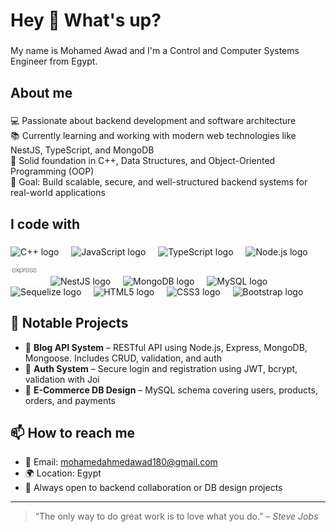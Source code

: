 <h1 align="left">Hey 👋 What's up?</h1>

###

<p align="left">My name is Mohamed Awad and I'm a Control and Computer Systems Engineer from Egypt.</p>

###

<h2 align="left">About me</h2>

###

<p align="left">
💻 Passionate about backend development and software architecture<br>
📚 Currently learning and working with modern web technologies like NestJS, TypeScript, and MongoDB<br>
🧠 Solid foundation in C++, Data Structures, and Object-Oriented Programming (OOP)<br>
🎯 Goal: Build scalable, secure, and well-structured backend systems for real-world applications<br>
</p>

###

<h2 align="left">I code with</h2>

###

<div align="left">
  <img src="https://cdn.jsdelivr.net/gh/devicons/devicon/icons/cplusplus/cplusplus-original.svg" height="40" alt="C++ logo" />
  <img width="12" />
  <img src="https://cdn.jsdelivr.net/gh/devicons/devicon/icons/javascript/javascript-original.svg" height="40" alt="JavaScript logo" />
  <img width="12" />
  <img src="https://cdn.jsdelivr.net/gh/devicons/devicon/icons/typescript/typescript-original.svg" height="40" alt="TypeScript logo" />
  <img width="12" />
  <img src="https://cdn.jsdelivr.net/gh/devicons/devicon/icons/nodejs/nodejs-original.svg" height="40" alt="Node.js logo" />
  <img width="12" />
  <img src="https://raw.githubusercontent.com/devicons/devicon/master/icons/express/express-original-wordmark.svg" height="40" alt="Express.js logo" style="background-color:white; padding:2px; border-radius:6px;" />
  <img width="12" />
  <img src="https://nestjs.com/img/logo-small.svg" height="40" alt="NestJS logo" />
  <img width="12" />
  <img src="https://cdn.jsdelivr.net/gh/devicons/devicon/icons/mongodb/mongodb-original.svg" height="40" alt="MongoDB logo" />
  <img width="12" />
  <img src="https://cdn.jsdelivr.net/gh/devicons/devicon/icons/mysql/mysql-original.svg" height="40" alt="MySQL logo" />
  <img width="12" />
  <img src="https://cdn.jsdelivr.net/gh/devicons/devicon/icons/sequelize/sequelize-original.svg" height="40" alt="Sequelize logo" />
  <img width="12" />
  <img src="https://cdn.jsdelivr.net/gh/devicons/devicon/icons/html5/html5-original.svg" height="40" alt="HTML5 logo" />
  <img width="12" />
  <img src="https://cdn.jsdelivr.net/gh/devicons/devicon/icons/css3/css3-original.svg" height="40" alt="CSS3 logo" />
  <img width="12" />
  <img src="https://cdn.jsdelivr.net/gh/devicons/devicon/icons/bootstrap/bootstrap-original.svg" height="40" alt="Bootstrap logo" />
</div>

###

<h2 align="left">📂 Notable Projects</h2>

- 🧾 **Blog API System** – RESTful API using Node.js, Express, MongoDB, Mongoose. Includes CRUD, validation, and auth  
- 🔐 **Auth System** – Secure login and registration using JWT, bcrypt, validation with Joi  
- 🛒 **E-Commerce DB Design** – MySQL schema covering users, products, orders, and payments  

###

<h2 align="left">📫 How to reach me</h2>

- 📧 Email: mohamedahmedawad180@gmail.com  
- 🌍 Location: Egypt  
- 💬 Always open to backend collaboration or DB design projects

---

> “The only way to do great work is to love what you do.” – *Steve Jobs*
